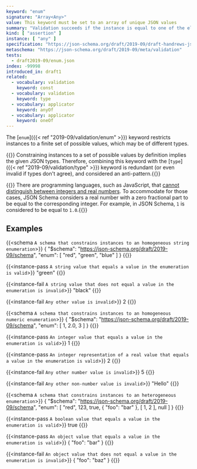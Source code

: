 ```yaml
---
keyword: "enum"
signature: "Array<Any>"
value: This keyword must be set to an array of unique JSON values
summary: "Validation succeeds if the instance is equal to one of the elements in this keyword's array value."
kind: [ "assertion" ]
instance: [ "any" ]
specification: "https://json-schema.org/draft/2019-09/draft-handrews-json-schema-validation-02#rfc.section.6.1.2"
metaschema: "https://json-schema.org/draft/2019-09/meta/validation"
tests:
  - draft2019-09/enum.json
index: -99998
introduced_in: draft1
related:
  - vocabulary: validation
    keyword: const
  - vocabulary: validation
    keyword: type
  - vocabulary: applicator
    keyword: anyOf
  - vocabulary: applicator
    keyword: oneOf
---
```


The [`enum`]({{< ref "2019-09/validation/enum" >}}) keyword restricts instances
to a finite set of possible values, which may be of different types.

{{<best-practice>}} Constraining instances to a set of possible values by
definition implies the given JSON types. Therefore, combining this keyword with
the [`type`]({{< ref "2019-09/validation/type" >}}) keyword is redundant (or
even invalid if types don't agree), and considered an
anti-pattern.{{</best-practice>}}

{{<common-pitfall>}} There are programming languages, such as JavaScript, that
[cannot distinguish between integers and real
numbers](https://2ality.com/2012/04/number-encoding.html). To accommodate for
those cases, JSON Schema considers a real number with a zero fractional part to
be equal to the corresponding integer. For example, in JSON Schema, `1` is
considered to be equal to `1.0`.{{</common-pitfall>}}

## Examples

{{<schema `A schema that constrains instances to an homogeneous string enumeration`>}}
{
  "$schema": "https://json-schema.org/draft/2019-09/schema",
  "enum": [ "red", "green", "blue" ]
}
{{</schema>}}

{{<instance-pass `A string value that equals a value in the enumeration is valid`>}}
"green"
{{</instance-pass>}}

{{<instance-fail `A string value that does not equal a value in the enumeration is invalid`>}}
"black"
{{</instance-fail>}}

{{<instance-fail `Any other value is invalid`>}}
2
{{</instance-fail>}}

{{<schema `A schema that constrains instances to an homogeneous numeric enumeration`>}}
{
  "$schema": "https://json-schema.org/draft/2019-09/schema",
  "enum": [ 1, 2.0, 3 ]
}
{{</schema>}}

{{<instance-pass `An integer value that equals a value in the enumeration is valid`>}}
1
{{</instance-pass>}}

{{<instance-pass `An integer representation of a real value that equals a value in the enumeration is valid`>}}
2
{{</instance-pass>}}

{{<instance-fail `Any other number value is invalid`>}}
5
{{</instance-fail>}}

{{<instance-fail `Any other non-number value is invalid`>}}
"Hello"
{{</instance-fail>}}

{{<schema `A schema that constrains instances to an heterogeneous enumeration`>}}
{
  "$schema": "https://json-schema.org/draft/2019-09/schema",
  "enum": [ "red", 123, true, { "foo": "bar" }, [ 1, 2 ], null ]
}
{{</schema>}}

{{<instance-pass `A boolean value that equals a value in the enumeration is valid`>}}
true
{{</instance-pass>}}

{{<instance-pass `An object value that equals a value in the enumeration is valid`>}}
{ "foo": "bar" }
{{</instance-pass>}}

{{<instance-fail `An object value that does not equal a value in the enumeration is invalid`>}}
{ "foo": "baz" }
{{</instance-fail>}}
